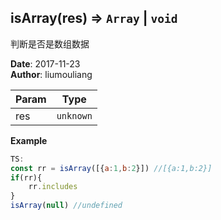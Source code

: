## isArray(res) ⇒ <code>Array</code> \| <code>void</code>
<p>判断是否是数组数据</p>

**Date**: 2017-11-23  
**Author**: liumouliang  

| Param | Type |
| --- | --- |
| res | <code>unknown</code> | 

**Example**  
```javascript
TS:
const rr = isArray([{a:1,b:2}]) //[{a:1,b:2}]
if(rr){
    rr.includes
}
isArray(null) //undefined
```
